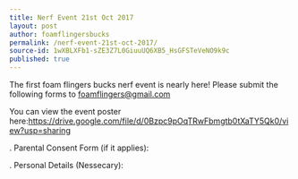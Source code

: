 ```yaml
---
title: Nerf Event 21st Oct 2017
layout: post
author: foamflingersbucks
permalink: /nerf-event-21st-oct-2017/
source-id: 1wXBLXFb1-sZE3Z7L0GiuuUQ6XB5_HsGFSTeVeNO9k9c
published: true
---
```

The first foam flingers bucks nerf event is nearly here! Please submit the following forms to [foamflingers@gmail.com](mailto:foamflingers@gmail.com)

You can view the event poster here:https://drive.google.com/file/d/0Bzpc9pOqTRwFbmgtb0tXaTY5Qk0/view?usp=sharing

.
Parental Consent Form (if it applies):

.
Personal Details (Nessecary):
